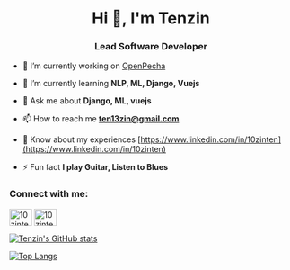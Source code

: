 <h1 align="center">Hi 👋, I'm Tenzin</h1>
<h3 align="center">Lead Software Developer</h3>

- 🔭 I’m currently working on [OpenPecha](https://github.com/OpenPecha)

- 🌱 I’m currently learning **NLP, ML, Django, Vuejs**

- 💬 Ask me about **Django, ML, vuejs**

- 📫 How to reach me **ten13zin@gmail.com**

- 📄 Know about my experiences [https://www.linkedin.com/in/10zinten](https://www.linkedin.com/in/10zinten)

- ⚡ Fun fact **I play Guitar, Listen to Blues**

<h3 align="left">Connect with me:</h3>
<p align="left">
<a href="https://twitter.com/10zintenx" target="blank"><img align="center" src="https://raw.githubusercontent.com/rahuldkjain/github-profile-readme-generator/master/src/images/icons/Social/twitter.svg" alt="10zintenx" height="30" width="40" /></a>
<a href="https://linkedin.com/in/10zinten" target="blank"><img align="center" src="https://raw.githubusercontent.com/rahuldkjain/github-profile-readme-generator/master/src/images/icons/Social/linked-in-alt.svg" alt="10zinten" height="30" width="40" /></a>
</p>

[![Tenzin's GitHub stats](https://github-readme-stats.vercel.app/api?username=10zinten&show_icons=true&theme=radical)](https://github.com/tenkus47/github-readme-stats)

[![Top Langs](https://github-readme-stats.vercel.app/api/top-langs/?username=10zinten&layout=compact&theme=radical)](https://github.com/tenkus47/github-readme-stats)


